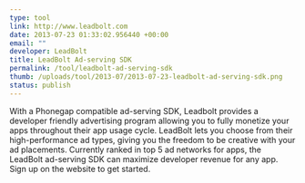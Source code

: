 ```yaml
--- 
type: tool
link: http://www.leadbolt.com
date: 2013-07-23 01:33:02.956440 +00:00
email: ""
developer: LeadBolt
title: LeadBolt Ad-serving SDK
permalink: /tool/leadbolt-ad-serving-sdk
thumb: /uploads/tool/2013-07/2013-07-23-leadbolt-ad-serving-sdk.png
status: publish
---
```


With a Phonegap compatible ad-serving SDK, Leadbolt provides a developer friendly advertising program allowing you to fully monetize your apps throughout their app usage cycle. LeadBolt lets you choose from their high-performance ad types, giving you the freedom to be creative with your ad placements. Currently ranked in top 5 ad networks for apps, the LeadBolt ad-serving SDK can maximize developer revenue for any app. Sign up on the website to get started.
